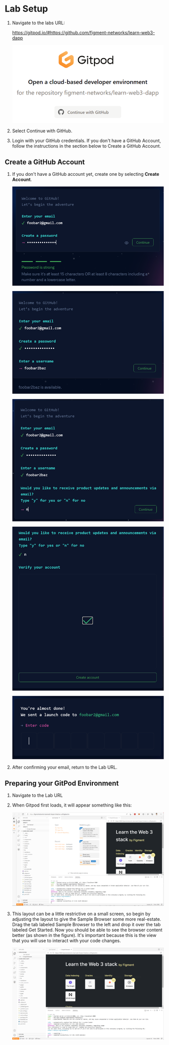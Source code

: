 # Lab Setup

1. Navigate to the labs URL:

    <https://gitpod.io/#https://github.com/figment-networks/learn-web3-dapp>

    ![Graphical user interface, text, application, chat or text message Description automatically generated](./images/media/image1.png)

2. Select Continue with GitHub.

3. Login with your GitHub credentials. If you don't have a GitHub Account,
follow the instructions in the section below to Create a GitHub Account.

## Create a GitHub Account

1. If you don't have a GitHub account yet, create one by selecting **Create
Account**.

    ![A screenshot of a computer Description automatically generated with medium confidence](./images/media/image2.png)

    ![A screenshot of a computer Description automatically generated with medium confidence](./images/media/image3.png)

    ![Graphical user interface, text Description automatically generated](./images/media/image4.png)

    ![A screenshot of a computer Description automatically generated with medium confidence](./images/media/image5.png)

    ![Graphical user interface Description automatically generated](./images/media/image6.png)

2. After confirming your email, return to the Lab URL.

## Preparing your GitPod Environment

1. Navigate to the Lab URL

2. When Gitpod first loads, it will appear something like this:

    ![Graphical user interface, application Description automatically generated](./images/media/image7.png)

3. This layout can be a little restrictive on a small screen, so begin by adjusting the layout to give the Sample Browser some more real-estate.
Drag the tab labeled Sample Browser to the left and drop it over the tab
labeled Get Started. Now you should be able to see the browser content
better (as shown in the figure). It's important because this is the view
that you will use to interact with your code changes.

    ![Graphical user interface, application Description automatically generated](./images/media/image8.png)
